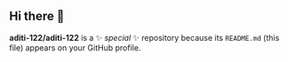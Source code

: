 ## Hi there 👋
**aditi-122/aditi-122** is a ✨ _special_ ✨ repository because its `README.md` (this file) appears on your GitHub profile.




